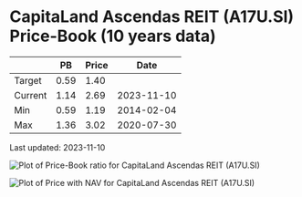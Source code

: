 # CapitaLand Ascendas REIT (A17U.SI) Price-Book (10 years data)

|     | PB   | Price | Date       |
|-----|------|-------|------------|
| Target | 0.59 | 1.40  |  |
| Current | 1.14 | 2.69  | 2023-11-10 |
| Min | 0.59 | 1.19  | 2014-02-04 |
| Max | 1.36 | 3.02  | 2020-07-30 |

Last updated: 2023-11-10

![Plot of Price-Book ratio for CapitaLand Ascendas REIT (A17U.SI)](A17U_pb_10.png)

![Plot of Price with NAV for CapitaLand Ascendas REIT (A17U.SI)](A17U_price_nav_10.png)
